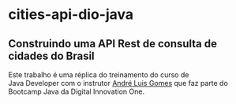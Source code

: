 # cities-api-dio-java
## Construindo uma API Rest de consulta de cidades do Brasil

Este trabalho é uma réplica do treinamento do curso de  
Java Developer com o instrutor 
[André Luis Gomes](https://github.com/andrelugomes/digital-innovation-one/tree/master/cities-api)
que faz parte do Bootcamp Java da Digital Innovation One.
